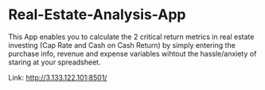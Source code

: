 # Real-Estate-Analysis-App

This App enables you to calculate the 2 critical return metrics in real estate investing (Cap Rate and Cash on Cash Return) by simply entering the purchase info, revenue and expense variables wihtout the hassle/anxiety of staring at your spreadsheet.

Link: http://3.133.122.101:8501/
